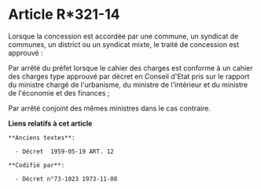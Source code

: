 # Article R*321-14

Lorsque la concession est accordée par une commune, un syndicat de communes, un district ou un syndicat mixte, le traité de
concession est approuvé :

Par arrêté du préfet lorsque le cahier des charges est conforme à un cahier des charges type approuvé par décret en Conseil
d'Etat pris sur le rapport du ministre chargé de l'urbanisme, du ministre de l'intérieur et du ministre de l'économie et des
finances ;

Par arrêté conjoint des mêmes ministres dans le cas contraire.

**Liens relatifs à cet article**

	**Anciens textes**:

	  - Décret  1959-05-19 ART. 12

	**Codifié par**:

	  - Décret n°73-1023 1973-11-08
